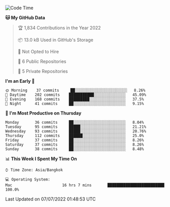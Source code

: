 <!--START_SECTION:waka-->
![Code Time](http://img.shields.io/badge/Code%20Time-0%20secs-blue)

**🐱 My GitHub Data** 

> 🏆 1,834 Contributions in the Year 2022
 > 
> 📦 13.0 kB Used in GitHub's Storage 
 > 
> 🚫 Not Opted to Hire
 > 
> 📜 6 Public Repositories 
 > 
> 🔑 5 Private Repositories  
 > 
**I'm an Early 🐤** 

```text
🌞 Morning    37 commits     ██░░░░░░░░░░░░░░░░░░░░░░░   8.26% 
🌆 Daytime    202 commits    ███████████░░░░░░░░░░░░░░   45.09% 
🌃 Evening    168 commits    █████████░░░░░░░░░░░░░░░░   37.5% 
🌙 Night      41 commits     ██░░░░░░░░░░░░░░░░░░░░░░░   9.15%

```
📅 **I'm Most Productive on Thursday** 

```text
Monday       36 commits     ██░░░░░░░░░░░░░░░░░░░░░░░   8.04% 
Tuesday      95 commits     █████░░░░░░░░░░░░░░░░░░░░   21.21% 
Wednesday    93 commits     █████░░░░░░░░░░░░░░░░░░░░   20.76% 
Thursday     112 commits    ██████░░░░░░░░░░░░░░░░░░░   25.0% 
Friday       37 commits     ██░░░░░░░░░░░░░░░░░░░░░░░   8.26% 
Saturday     37 commits     ██░░░░░░░░░░░░░░░░░░░░░░░   8.26% 
Sunday       38 commits     ██░░░░░░░░░░░░░░░░░░░░░░░   8.48%

```


📊 **This Week I Spent My Time On** 

```text
⌚︎ Time Zone: Asia/Bangkok

💻 Operating System: 
Mac                      16 hrs 7 mins       █████████████████████████   100.0%

```


 Last Updated on 07/07/2022 01:48:53 UTC
<!--END_SECTION:waka-->